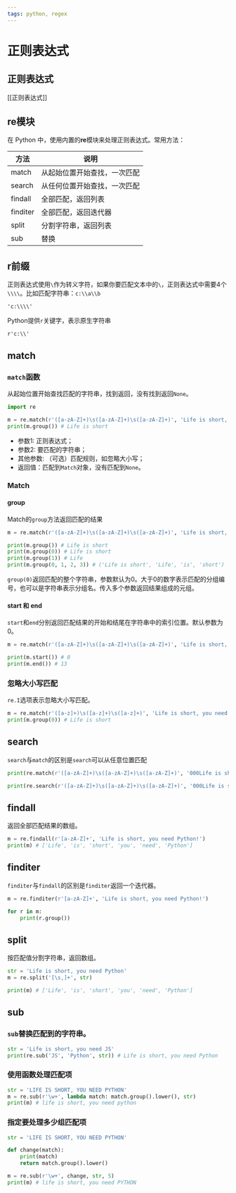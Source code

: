 ```yaml
---
tags: python, regex
---
```


# 正则表达式

## 正则表达式

[[正则表达式]]

## re模块

在 Python 中，使用内置的**re**模块来处理正则表达式。常用方法：

| 方法     | 说明                         |
| -------- | ---------------------------- |
| match    | 从起始位置开始查找，一次匹配 |
| search   | 从任何位置开始查找，一次匹配 |
| findall  | 全部匹配，返回列表           |
| finditer | 全部匹配，返回迭代器         |
| split    | 分割字符串，返回列表         |
| sub      | 替换                         |

## r前缀

正则表达式使用`\`作为转义字符，如果你要匹配文本中的`\`，正则表达式中需要4个`\\\\`。比如匹配字符串：`c:\\a\\b`

```regex
'c:\\\\'
```

Python提供`r`关键字，表示原生字符串

```
r'c:\\'
```

## match

### `match`函数

从起始位置开始查找匹配的字符串，找到返回，没有找到返回`None`。

```python
import re

m = re.match(r'([a-zA-Z]+)\s([a-zA-Z]+)\s([a-zA-Z]+)', 'Life is short, you need Python!')
print(m.group()) # Life is short
```

- 参数1: 正则表达式；
- 参数2: 要匹配的字符串；
- 其他参数: （可选）匹配规则，如忽略大小写；
- 返回值：匹配到`Match`对象，没有匹配到`None`。

### Match

#### group

Match的`group`方法返回匹配的结果

```python
m = re.match(r'([a-zA-Z]+)\s([a-zA-Z]+)\s([a-zA-Z]+)', 'Life is short, you need Python!')

print(m.group()) # Life is short
print(m.group(0)) # Life is short
print(m.group(1)) # Life
print(m.group(0, 1, 2, 3)) # ('Life is short', 'Life', 'is', 'short')
```

`group(0)`返回匹配的整个字符串，参数默认为0。大于0的数字表示匹配的分组编号，也可以是字符串表示分组名。传入多个参数返回结果组成的元组。

#### start 和 end

`start`和`end`分别返回匹配结果的开始和结尾在字符串中的索引位置。默认参数为0。

```python
m = re.match(r'([a-zA-Z]+)\s([a-zA-Z]+)\s([a-zA-Z]+)', 'Life is short, you need Python!')

print(m.start()) # 0
print(m.end()) # 13
```

### 忽略大小写匹配

`re.I`选项表示忽略大小写匹配。

```python
m = re.match(r'([a-z]+)\s([a-z]+)\s([a-z]+)', 'Life is short, you need Python!', re.I)
print(m.group(0)) # Life is short
```

## search

`search`与`match`的区别是`search`可以从任意位置匹配

```python
print(re.match(r'([a-zA-Z]+)\s([a-zA-Z]+)\s([a-zA-Z]+)', '000Life is short, you need Python!')) # None

print(re.search(r'([a-zA-Z]+)\s([a-zA-Z]+)\s([a-zA-Z]+)', '000Life is short, you need Python!')) # <re.Match object; span=(3, 16), match='Life is short'>
```

## findall

返回全部匹配结果的数组。

```python
m = re.findall(r'[a-zA-Z]+', 'Life is short, you need Python!')
print(m) # ['Life', 'is', 'short', 'you', 'need', 'Python']
```

## finditer

`finditer`与`findall`的区别是`finditer`返回一个迭代器。

```python
m = re.finditer(r'[a-zA-Z]+', 'Life is short, you need Python!')

for r in m:
	print(r.group())
```

## split

按匹配值分割字符串，返回数组。

```python
str = 'Life is short, you need Python'
m = re.split('[\s,]+', str)

print(m) # ['Life', 'is', 'short', 'you', 'need', 'Python']
```

## sub
### `sub`替换匹配到的字符串。

```python
str = 'Life is short, you need JS'
print(re.sub('JS', 'Python', str)) # Life is short, you need Python
```

### 使用函数处理匹配项

```python
str = 'LIFE IS SHORT, YOU NEED PYTHON'
m = re.sub(r'\w+', lambda match: match.group().lower(), str)
print(m) # life is short, you need python
```

### 指定要处理多少组匹配项

```python
str = 'LIFE IS SHORT, YOU NEED PYTHON'

def change(match):
	print(match)
	return match.group().lower()

m = re.sub(r'\w+', change, str, 5)
print(m) # life is short, you need PYTHON
```

